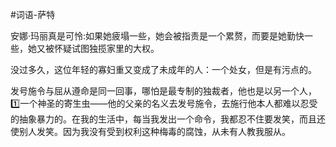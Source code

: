 #词语-萨特

安娜·玛丽真是可怜:如果她疲塌一些，她会被指责是一个累赘，而要是她勤快一些，她又被怀疑试图独揽家里的大权。

没过多久，这位年轻的寡妇重又变成了未成年的人：一个处女，但是有污点的。

发号施令与屈从遵命是同一回事，哪怕是最专制的独裁者，他也是以另一个人，1️⃣一个神圣的寄生虫——他的父亲的名义去发号施令，去施行他本人都难以忍受的抽象暴力的。在我的生活中，每当我发出一个命令，我都忍不住要发笑，而且还使别人发笑。因为我没有受到权利这种梅毒的腐蚀，从未有人教我服从。
